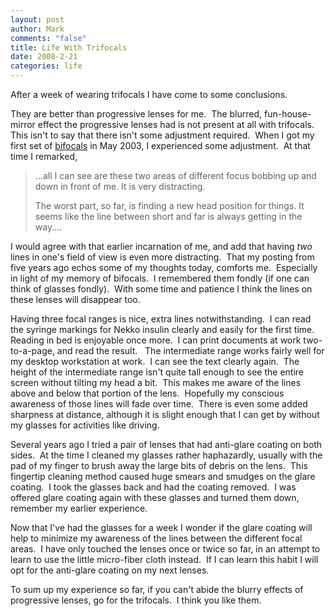 ```yaml
--- 
layout: post
author: Mark
comments: "false"
title: Life With Trifocals
date: 2008-2-21
categories: life
---
```

After a week of wearing trifocals I have come to some conclusions.

They are better than progressive lenses for me.  The blurred, fun-house-mirror effect the progressive lenses had is not present at all with trifocals.  This isn't to say that there isn't some adjustment required.  When I got my first set of <a href="http://zanshin.net/2003/05/13/blind-as-a-bat/" title="Blind As A Bat">bifocals</a> in May 2003, I experienced some adjustment.  At that time I remarked,
<blockquote>...all I can see are these two areas of different focus bobbing up and down in front of me. It is very distracting.

The worst part, so far, is finding a new head position for things. It seems like the line between short and far is always getting in the way....</blockquote>
I would agree with that earlier incarnation of me, and add that having <em>two</em> lines in one's field of view is even more distracting.  That my posting from five years ago echos some of my thoughts today, comforts me.  Especially in light of my memory of bifocals.  I remembered them fondly (if one can think of glasses fondly).  With some time and patience I think the lines on these lenses will disappear too.

Having three focal ranges is nice, extra lines notwithstanding.  I can read the syringe markings for Nekko insulin clearly and easily for the first time.  Reading in bed is enjoyable once more.  I can print documents at work two-to-a-page, and read the result.   The intermediate range works fairly well for my desktop workstation at work.  I can see the text clearly again.  The height of the intermediate range isn't quite tall enough to see the entire screen without tilting my head a bit.  This makes me aware of the lines above and below that portion of the lens.  Hopefully my conscious awareness of those lines will fade over time.  There is even some added sharpness at distance, although it is slight enough that I can get by without my glasses for activities like driving.

Several years ago I tried a pair of lenses that had anti-glare coating on both sides.  At the time I cleaned my glasses rather haphazardly, usually with the pad of my finger to brush away the large bits of debris on the lens.  This fingertip cleaning method caused huge smears and smudges on the glare coating.  I took the glasses back and had the coating removed.  I was offered glare coating again with these glasses and turned them down, remember my earlier experience.

Now that I've had the glasses for a week I wonder if the glare coating will help to minimize my awareness of the lines between the different focal areas.  I have only touched the lenses once or twice so far, in an attempt to learn to use the little micro-fiber cloth instead.  If I can learn this habit I will opt for the anti-glare coating on my next lenses.

To sum up my experience so far, if you can't abide the blurry effects of progressive lenses, go for the trifocals.  I think you like them.
